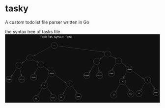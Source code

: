 # tasky
A custom todolist file parser written in Go

the syntax tree of tasks file 
![Syntax Tree]( ./img/tree.png )



